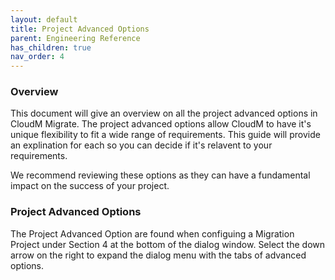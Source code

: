 ```yaml
---
layout: default
title: Project Advanced Options
parent: Engineering Reference
has_children: true
nav_order: 4
---
```

### Overview 

This document will give an overview on all the project advanced options in CloudM Migrate. The project advanced options allow CloudM to have it's unique flexibility to fit a wide range of requirements. This guide will provide an explination for each so you can decide if it's relavent to your requirements. 

We recommend reviewing these options as they can have a fundamental impact on the success of your project. 

### Project Advanced Options 

The Project Advanced Option are found when configuing a Migration Project under Section 4 at the bottom of the dialog window. Select the down arrow on the right to expand the dialog menu with the tabs of advanced options. 
